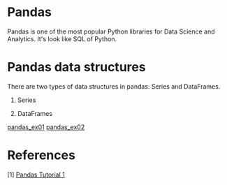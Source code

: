 # Pandas
Pandas is one of the most popular Python libraries for Data Science and Analytics. It's look like SQL of Python.

# Pandas data structures

There are two types of data structures in pandas: Series and DataFrames.

1. Series

2. DataFrames

[pandas_ex01](https://github.com/dattv/ML-DL-Lecture-Notes/blob/master/Dataset/pandas_ex01.py)
[pandas_ex02](https://github.com/dattv/ML-DL-Lecture-Notes/blob/master/Dataset/pandas_ex02.py)
# References
[1] [Pandas Tutorial 1](https://data36.com/pandas-tutorial-1-basics-reading-data-files-dataframes-data-selection/)